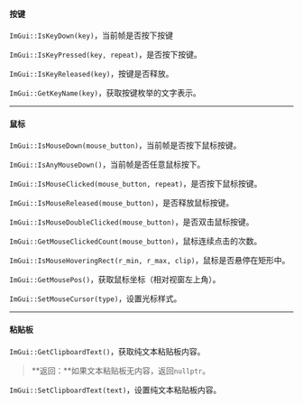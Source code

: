 #### 按键

`ImGui::IsKeyDown(key)`，当前帧是否按下按键

`ImGui::IsKeyPressed(key, repeat)`，是否按下按键。

`ImGui::IsKeyReleased(key)`，按键是否释放。

`ImGui::GetKeyName(key)`，获取按键枚举的文字表示。

---

#### 鼠标

`ImGui::IsMouseDown(mouse_button)`，当前帧是否按下鼠标按键。

`ImGui::IsAnyMouseDown()`，当前帧是否任意鼠标按下。

`ImGui::IsMouseClicked(mouse_button, repeat)`，是否按下鼠标按键。

`ImGui::IsMouseReleased(mouse_button)`，是否释放鼠标按键。

`ImGui::IsMouseDoubleClicked(mouse_button)`，是否双击鼠标按键。

`ImGui::GetMouseClickedCount(mouse_button)`，鼠标连续点击的次数。

`ImGui::IsMouseHoveringRect(r_min, r_max, clip)`，鼠标是否悬停在矩形中。

`ImGui::GetMousePos()`，获取鼠标坐标（相对视窗左上角）。

`ImGui::SetMouseCursor(type)`，设置光标样式。

---

#### 粘贴板

`ImGui::GetClipboardText()`，获取纯文本粘贴板内容。

>   **返回：**如果文本粘贴板无内容，返回`nullptr`。

`ImGui::SetClipboardText(text)`，设置纯文本粘贴板内容。